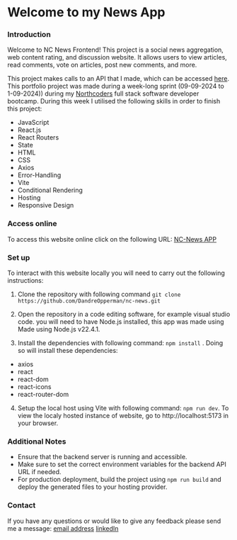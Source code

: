 # Welcome to my News App

### Introduction

Welcome to NC News Frontend! This project is a social news aggregation, web content rating, and discussion website. It allows users to view articles, read comments, vote on articles, post new comments, and more.

This project makes calls to an API that I made, which can be accessed [here](https://news-api-ovyc.onrender.com/). This portfolio project was made during a week-long sprint (09-09-2024 to 1-09-2024)) during my [Northcoders](https://northcoders.com) full stack software developer bootcamp. During this week I utilised the following skills in order to finish this project:

- JavaScript
- React.js
- React Routers
- State
- HTML
- CSS
- Axios
- Error-Handling
- Vite
- Conditional Rendering
- Hosting
- Responsive Design

### Access online

To access this website online click on the following URL: [NC-News APP](https://nc-news-dandreopperman.netlify.app/)

### Set up

To interact with this website locally you will need to carry out the following instructions:

1. Clone the repository with following command `git clone https://github.com/DandreOpperman/nc-news.git`

2. Open the repository in a code editing software, for example visual studio code. you will need to have Node.js installed, this app was made using Made using Node.js v22.4.1.

3. Install the dependencies with following command: `npm install` . Doing so will install these dependencies:

- axios
- react
- react-dom
- react-icons
- react-router-dom

4. Setup the local host using Vite with following command: `npm run dev`. To view the localy hosted instance of website, go to http://localhost:5173 in your browser.

### Additional Notes

- Ensure that the backend server is running and accessible.
- Make sure to set the correct environment variables for the backend API URL if needed.
- For production deployment, build the project using `npm run build` and deploy the generated files to your hosting provider.

### Contact

If you have any questions or would like to give any feedback please send me a message: [email address](dandreopperman@gmail.com) [linkedIn](https://www.linkedin.com/in/dandre-opperman/)
